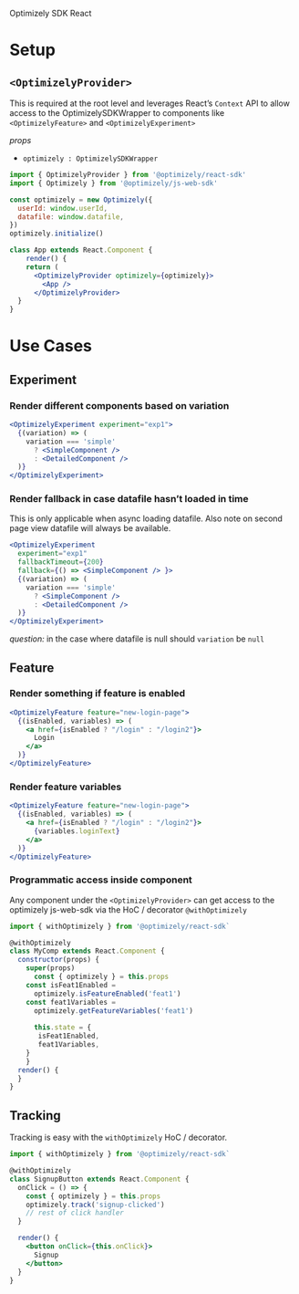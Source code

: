  Optimizely SDK React
# Setup
## `<OptimizelyProvider>`
This is required at the root level and leverages React’s `Context` API to allow access to the OptimizelySDKWrapper to components like `<OptimizelyFeature>`  and  `<OptimizelyExperiment>`

*props*
* `optimizely : OptimizelySDKWrapper`


```jsx
import { OptimizelyProvider } from '@optimizely/react-sdk'
import { Optimizely } from '@optimizely/js-web-sdk'

const optimizely = new Optimizely({
  userId: window.userId,
  datafile: window.datafile,
})
optimizely.initialize()

class App extends React.Component {
	render() {
    return (
      <OptimizelyProvider optimizely={optimizely}>
        <App />
      </OptimizelyProvider>
  }
}
```

# Use Cases
## Experiment
### Render different components based on variation
```jsx
<OptimizelyExperiment experiment="exp1">
  {(variation) => (
    variation === 'simple'
      ? <SimpleComponent />
      : <DetailedComponent />
  )}
</OptimizelyExperiment>
```

### Render fallback in case datafile hasn’t loaded in time
This is only applicable when async loading datafile.  Also note on second page view datafile will always be available.

```jsx
<OptimizelyExperiment 
  experiment="exp1"
  fallbackTimeout={200}
  fallback={() => <SimpleComponent /> }>
  {(variation) => (
    variation === 'simple'
      ? <SimpleComponent />
      : <DetailedComponent />
  )}
</OptimizelyExperiment>
```

*question:* in the case where datafile is null should `variation` be `null`

## Feature
### Render something if feature is enabled
```jsx
<OptimizelyFeature feature="new-login-page">
  {(isEnabled, variables) => (
    <a href={isEnabled ? "/login" : "/login2"}>
      Login
    </a>
  )}
</OptimizelyFeature>
```

### Render feature variables
```jsx
<OptimizelyFeature feature="new-login-page">
  {(isEnabled, variables) => (
    <a href={isEnabled ? "/login" : "/login2"}>
      {variables.loginText}
    </a>
  )}
</OptimizelyFeature>
```


### Programmatic access inside component
Any component under the `<OptimizelyProvider>` can get access to the optimizely js-web-sdk via the HoC / decorator `@withOptimizely` 

```jsx
import { withOptimizely } from '@optimizely/react-sdk`

@withOptimizely
class MyComp extends React.Component {
  constructor(props) {
    super(props)
  	  const { optimizely } = this.props
    const isFeat1Enabled = 
      optimizely.isFeatureEnabled('feat1')
    const feat1Variables =
      optimizely.getFeatureVariables('feat1')
    
	  this.state = {
       isFeat1Enabled,
       feat1Variables,
    }
	}
  render() {
  }
}
```

## Tracking
Tracking is easy with the `withOptimizely` HoC / decorator.

```jsx
import { withOptimizely } from '@optimizely/react-sdk`

@withOptimizely
class SignupButton extends React.Component {
  onClick = () => {
    const { optimizely } = this.props
    optimizely.track('signup-clicked')
    // rest of click handler
  }

  render() {
    <button onClick={this.onClick}>
      Signup
    </button>
  }
}
```

